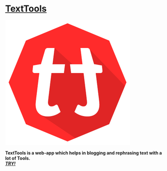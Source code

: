 <a href="http://progapanda.github.io">TextTools</a>
=========
<img src="/icon128.png"/>


<strong>TextTools is a web-app which helps in blogging and rephrasing text with a lot of Tools. <br><em><a href="http://progapanda.github.io">TRY!</a> </em></strong>
